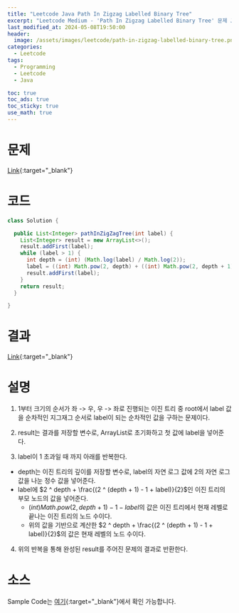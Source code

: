 ```yaml
---
title: "Leetcode Java Path In Zigzag Labelled Binary Tree"
excerpt: "Leetcode Medium - 'Path In Zigzag Labelled Binary Tree' 문제 Java 풀이"
last_modified_at: 2024-05-08T19:50:00
header:
  image: /assets/images/leetcode/path-in-zigzag-labelled-binary-tree.png
categories:
  - Leetcode
tags:
  - Programming
  - Leetcode
  - Java

toc: true
toc_ads: true
toc_sticky: true
use_math: true
---
```

# 문제
[Link](https://leetcode.com/problems/path-in-zigzag-labelled-binary-tree/){:target="_blank"}

# 코드
```java
class Solution {

  public List<Integer> pathInZigZagTree(int label) {
    List<Integer> result = new ArrayList<>();
    result.addFirst(label);
    while (label > 1) {
      int depth = (int) (Math.log(label) / Math.log(2));
      label = ((int) Math.pow(2, depth) + ((int) Math.pow(2, depth + 1) - 1 - label)) / 2;
      result.addFirst(label);
    }
    return result;
  }

}
```

# 결과
[Link](https://leetcode.com/problems/path-in-zigzag-labelled-binary-tree/submissions/1252565174/){:target="_blank"}

# 설명
1. 1부터 크기의 순서가 좌 -> 우, 우 -> 좌로 진행되는 이진 트리 중 root에서 label 값을 순차적인 지그재그 순서로 label이 되는 순차적인 값을 구하는 문제이다.

2. result는 결과를 저장할 변수로, ArrayList로 초기화하고 첫 값에 label을 넣어준다.

3. label이 1 초과일 때 까지 아래를 반복한다.
- depth는 이진 트리의 깊이를 저장할 변수로, label의 자연 로그 값에 2의 자연 로그값을 나눈 정수 값을 넣어준다.
- label에 $2 ^ depth + \frac{(2 ^ (depth + 1) - 1 + label)}{2}$인 이진 트리의 부모 노드의 값을 넣어준다.
  - $(int) Math.pow(2, depth + 1) - 1 - label$의 값은 이진 트리에서 현재 레벨로 끝나는 이진 트리의 노드 수이다.
  - 위의 값을 기반으로 계산한 $2 ^ depth + \frac{(2 ^ (depth + 1) - 1 + label)}{2}$의 값은 현재 레벨의 노드 수이다.

4. 위의 반복을 통해 완성된 result를 주어진 문제의 결과로 반환한다.

# 소스
Sample Code는 [여기](https://github.com/GracefulSoul/leetcode/blob/master/src/main/java/gracefulsoul/problems/PathInZigzagLabelledBinaryTree.java){:target="_blank"}에서 확인 가능합니다.